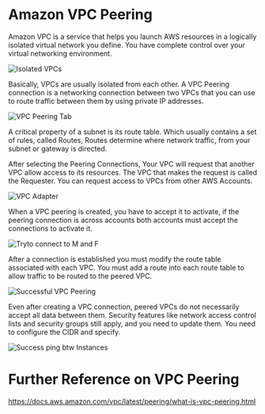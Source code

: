 # Amazon VPC Peering 

Amazon VPC is a service that helps you launch AWS resources in a logically isolated virtual network you define. You have complete control over your virtual networking environment.

![Isolated VPCs](https://github.com/Benn1440/VPC_Peering/assets/67696393/0494d760-2ac4-4a37-904b-9aa7f8c5dba2)


Basically, VPCs are usually isolated from each other. A VPC Peering connection is a networking connection between two VPCs that you can use to route traffic between them by using private IP addresses.

![VPC Peering Tab](https://github.com/Benn1440/VPC_Peering/assets/67696393/ecf78c75-79bf-4d69-bf88-486e1b03bd51)

A critical property of a subnet is its route table. Which usually contains a set of rules, called Routes, Routes determine where network traffic, from your subnet or gateway is directed. 

After selecting the Peering Connections, Your VPC will request that another VPC allow access to its resources. The VPC that makes the request is called the Requester. You can request access to VPCs from other AWS Accounts.

![VPC Adapter](https://github.com/Benn1440/VPC_Peering/assets/67696393/c5f49044-6352-4a9b-8e7e-8e48afce76dd)

When a VPC peering is created, you have to accept it to activate, if the peering connection is across accounts both accounts must accept the connections to activate it.

![Tryto connect to M and F](https://github.com/Benn1440/VPC_Peering/assets/67696393/71eb00d6-2c09-410a-ab57-1b4acf74e95c)

After a connection is established you must modify the route table associated with each VPC. You must add a route into each route table to allow traffic to be routed to the peered VPC.

![Successful VPC Peering](https://github.com/Benn1440/VPC_Peering/assets/67696393/a76d05c1-4aca-4598-a472-465a95609729)

Even after creating a VPC connection, peered VPCs do not necessarily accept all data between them.
Security features like network access control lists and security groups still apply, and you need to update them.
You need to configure the CIDR and specify.

![Success ping btw Instances](https://github.com/Benn1440/VPC_Peering/assets/67696393/63ca31ed-fc0a-46ff-89a4-d4834aed0d41)

# Further Reference on VPC Peering
https://docs.aws.amazon.com/vpc/latest/peering/what-is-vpc-peering.html


